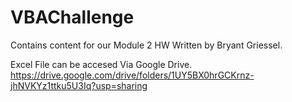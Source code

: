# VBAChallenge
Contains content for our Module 2 HW
Written by Bryant Griessel.

Excel File can be accesed Via Google Drive.
https://drive.google.com/drive/folders/1UY5BX0hrGCKrnz-jhNVKYz1ttku5U3Iq?usp=sharing

